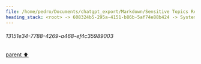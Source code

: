 ```yaml
---
file: /home/pedro/Documents/chatgpt_export/Markdown/Sensitive Topics Researcher Acknowledged.md
heading_stack: <root> -> 608324b5-295a-4151-b86b-5af74e88b424 -> System -> 5ad6a0e5-2c46-42fb-b043-ebb92d615191 -> System -> aaa28407-2abc-4120-81bb-bc799fd0a4ba -> User -> 960b7cda-feb4-44a2-a241-70ef3fdfcdc7 -> Assistant -> aaa2129e-3761-4955-9144-4888f3852311 -> User -> 3c4a41e5-081c-4ff2-8865-efbeaf036f38 -> Assistant -> aaa25a1d-d8b0-45a7-b71e-ae6ec61c74e1 -> User -> 552b4838-77c9-4611-bd94-225bebb2ab58 -> Assistant -> aaa2f157-bdc1-4f0b-a5ab-b180d2e06b0e -> User -> e17e38c7-ba5a-4b98-976a-ca91e612c66b -> Assistant -> aaa291aa-472f-4947-a9d1-81b41c7a7b3e -> User -> 81d8af94-7cce-4d5e-9517-d0519ef2c696 -> Assistant -> aaa2c553-5ce3-4832-b828-91c76b97da03 -> User -> c8d9d9f1-c187-4fc0-81af-bfe949145e0d -> Assistant -> aaa2f2df-c2d4-424d-a70e-67e030bba64b -> User -> c3ac2f57-37f2-4a3c-a0b8-34b161d43a45 -> Assistant -> aaa2f351-acf0-4048-8c55-8d4a79f84e59 -> User -> bcc06e40-11ab-4b9c-bfeb-c51452985563 -> Assistant -> aaa209e6-d9f5-45a5-aaee-150d8ed5da57 -> User -> da221002-1037-470a-b6da-631f54d441bc -> Assistant -> aaa2ee15-2d95-466a-8f97-672f1e853e02 -> User -> e5e25790-f192-4496-9736-5a88f587f2be -> Assistant -> aaa2dbbd-27ea-41fb-9d7c-ee8fc07f1f0f -> User -> 2929c038-6ff2-4953-b6fa-25726b4c7467 -> Assistant -> aaa2e625-3386-4abe-b1c3-c50002807979 -> User -> 4af178b0-47ea-44b6-94c4-10c8ecc12cdd -> Assistant -> aaa26a5e-0a51-4d86-946a-a79bb60cbef0 -> User -> d36efc9c-67a9-4484-9f84-6f9e10626806 -> Assistant -> aaa2e853-ddb4-45aa-bcd4-f02e70671dac -> User -> 004e49b8-1fc2-4959-900f-0b749387629a -> Assistant -> aaa288f2-0865-4440-bb50-55c3ee24ea51 -> User -> 113e4109-2b54-41f4-aa80-3d7664dd03fc -> Assistant -> aaa2cdb0-aacb-4441-8fd7-bd2659780656 -> User -> 7cedaf74-ad80-4e67-a633-f02860209058 -> Assistant -> aaa2bd03-44bd-4f7d-88b9-ee681456e800 -> User -> 13151e34-7788-4269-a468-ef4c35989003
---
```

###### 13151e34-7788-4269-a468-ef4c35989003
[parent ⬆️](#aaa2bd03-44bd-4f7d-88b9-ee681456e800)
